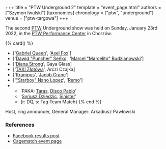 +++
title = "PTW Underground 2"
template = "event_page.html"
authors = ["Szymon Iwulski"]
[taxonomies]
chronology = ["ptw", "underground"]
venue = ["ptw-targowa"]
+++

The second [PTW](@/o/ptw.md) Underground show was held on Sunday, January 23rd 2022, in the [PTW Performance Center](@/v/ptw-targowa.md) in Chorzów.

{% card() %}
- ['[Gabriel Queen](@/w/gabriel-queen.md)', '[Axel Fox](@/w/axel-fox.md)']
- ['[Dawid "Puncher" Seńko](@/w/puncher.md)', '[Marcel "Marcelito" Budzianowski](@/w/marcelito.md)']
- ['[Diana Strong](@/w/diana-strong.md)', Gaya Glass]
- ['[TAXI Złotówa](@/w/taxi-zlotowa.md)', Arczi Czajka]
- ['[Krampus](@/w/krampus.md)', '[Jacob Crane](@/w/jacob-crane.md)']
- ['["Starboy" Nano Lopez](@/w/nano-lopez.md)', '[Remo](@/w/remo.md)']
- - 'PAKA: [Taras](@/w/taras.md), [Disco Pablo](@/w/disco-pablo.md)'
  - '[Syriusz Dziedzic](@/w/dziedzic.md), [Sinister](@/w/sinister.md)'
  - {r: DQ, s: Tag Team Match}
{% end %}

Host, ring announcer, General Manager: Arkadiusz Pawłowski

### References

* [Facebook results post](https://www.facebook.com/PrimeTimeWrestlingPL/posts/pfbid036By99f9h7LX94QSj7KHKqcThEZ4J7TfZgjPqwLZXtCw3gxJuUJBfQ1d6T94qggAxl)
* [Cagematch event page](https://www.cagematch.net/?id=1&nr=331121)
